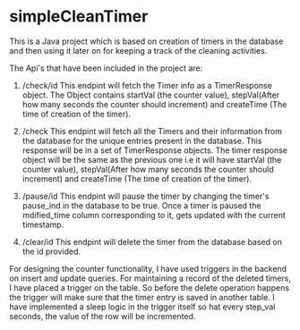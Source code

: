 # simpleCleanTimer
This is a Java project which is based on creation of timers in the database and then using it later on for keeping a track of the cleaning activities.

The Api's that have been included in the project are:
1) /check/id
This endpint will fetch the Timer info as a TimerResponse object. The Object contains startVal (the counter value), stepVal(After how many seconds the counter should increment) and createTime (The time of creation of the timer).

2) /check 
This endpint will fetch all the Timers and their information from the database for the unique entries present in the database.
This response will be in a set of TimerResponse objects. The timer response object will be the same as the previous one i.e it will have startVal (the counter value), stepVal(After how many seconds the counter should increment) and createTime (The time of creation of the timer).

3) /pause/id
This endpint will pause the timer by changing the timer's pause_ind in the database to be true.
Once a timer is paused the mdified_time column corresponding to it, gets updated with the current timestamp.

4) /clear/id
This endpint will delete the timer from the database based on the id provided.

For designing the counter functionality, I have used triggers in the backend on insert and update queries.
For maintaining a record of the deleted timers, I have placed a trigger on the table. So before the delete operation happens the trigger will make sure that the timer entry is saved in another table.
I have implemented a sleep logic in the trigger itself so hat every step_val seconds, the value of the row will be incremented.
